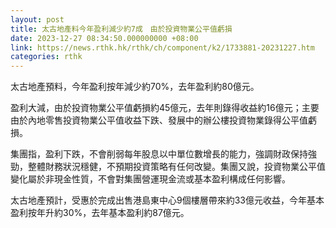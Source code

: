 ```yaml
---
layout: post
title: 太古地產料今年盈利減少約7成　由於投資物業公平值虧損
date: 2023-12-27 08:34:50.000000000 +08:00
link: https://news.rthk.hk/rthk/ch/component/k2/1733881-20231227.htm
categories: rthk
---
```


太古地產預料，今年盈利按年減少約70%，去年盈利約80億元。

盈利大減，由於投資物業公平值虧損約45億元，去年則錄得收益約16億元；主要由於內地零售投資物業公平值收益下跌、發展中的辦公樓投資物業錄得公平值虧損。

集團指，盈利下跌，不會削弱每年股息以中單位數增長的能力，強調財政保持強勁，整體財務狀況穩健，不預期投資策略有任何改變。集團又說，投資物業公平值變化屬於非現金性質，不會對集團營運現金流或基本盈利構成任何影響。

太古地產預計，受惠於完成出售港島東中心9個樓層帶來約33億元收益，今年基本盈利按年升約30%，去年基本盈利約87億元。
